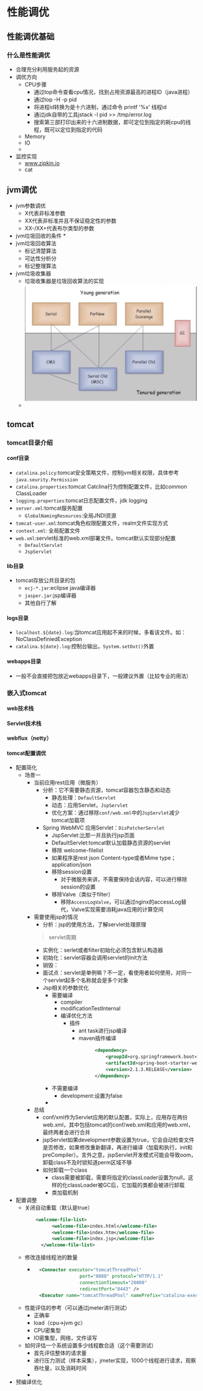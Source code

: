 #   性能调优
##  性能调优基础
### 什么是性能调优
*   合理充分利用服务起的资源
*   调优方向
    *   CPU步骤
        *   通过top命令查看cpu情况，找到占用资源最高的进程ID（java进程）
        *   通过top -H -p pid
        *   将进程id转换为是十六进制，通过命令 printf '%x' 线程id
        *   通过jdk自带的工具jstack -l pid >> /tmp/error.log
        *   搜索第三部打印出来的十六进制数据，即可定位到指定的耗cpu的线程，既可以定位到指定的代码
    *   Memory
    *   IO
    *   
*   监控实现
    +   www.zipkin.io
    +   cat
##  jvm调优
*   jvm参数调优
    *   X代表非标准参数
    *   XX代表非标准并且不保证稳定性的参数
    *   XX-/XX+代表布尔类型的参数
*   jvm垃圾回收的条件
    *   
*   jvm垃圾回收算法
    *   标记清楚算法
    *   可达性分析分
    *   标记整理算法
*   jvm垃圾收集器
    *   垃圾收集器是垃圾回收算法的实现
        ![垃圾收集器](./images/垃圾收集器.jpg '垃圾收集器')
    *   
##  tomcat
###   tomcat目录介绍
####   conf目录
*   `catalina.policy`:tomcat安全策略文件，控制jvm相关权限，具体参考`java.seurity.Permission`
*   `catalina.properties`:tomcat Catclina行为控制配置文件，比如common ClassLoader
*   `logging.properties`:tomcat日志配置文件，jdk logging
*   `server.xml`:tomcat服务配置
    *   `GlobalNamingResources`:全局JNDI资源
*   `tomcat-user.xml`:tomcat角色权限配置文件，realm文件实现方式
*   `context.xml`: 全局配置文件
*   `web.xml`:servlet标准的web.xml部署文件。tomcat默认实现部分配置
    *   `DefaultServlet`
    *   `JspServlet`
####    lib目录
*   tomcat存放公共目录的包
    *   `ecj-*.jar`:eclipse java编译器
    *   `jasper.jar`:jsp编译器
    *   其他自行了解
####    logs目录
*   `localhost.${date}.log`:当tomcat应用起不来的时候，多看该文件。如：NoClassDefiniedException
*   `catalina.${date}.log`:控制台输出，`System.setOut()`外置
####    webapps目录
*   一般不会直接把包放近webapps目录下，一般建议外置（比较专业的用法）

### 嵌入式tomcat
####    web技术栈
####    Servlet技术栈
####    webflux（netty） 
####    tomcat配置调优
*   配置简化
    *   场景一
        *   当前应用rest应用（微服务）
            *   分析：它不需要静态资源，tomcat容器包含静态和动态
                *   静态处理：`DefaultServlet`
                *   动态：应用Servlet，`JspServlet`
                *   优化方案：通过移除`conf/web.xml`中的`JspServlet`减少tomcat加载项
            *   Spring WebMVC 应用Servlet：`DisPatcherServlet`
                +   JspServlet:比那一并且执行jsp页面
                +  DefaultServlet:tomcat默认加载静态资源的servlet
                +   移除 welcome-filelist
                +   如果程序是rest json Content-type或者Mime type；application/json
                +   移除session设置
                    +   对于微服务来讲，不需要保持会话内容，可以进行移除session的设置
                +   移除Valve（类似于filter）
                    +   移除`AccessLogValve`，可以通过nginx的accessLog替代，Valve实现需要消耗java应用的计算空间
        *   需要使用jsp的情况
            *   分析：jsp的使用方法，了解servlet处理原理
            >  servlet周期
            *   实例化：serlet或者filter初始化必须包含默认构造器
            *   初始化：servlet容器会调用servlet的init方法
            *   销毁：
            *   面试点：servlet是单例嘛？不一定，看使用者如何使用，对同一个servlet起多个名称就会是多个对象   
            *   Jsp相关的参数优化
                +   需要编译
                    +   compiler
                    +   modificationTestInternal
                    +   编译优化方法
                        +   插件
                            +   ant task进行jsp编译
                            +   maven插件编译
                                ```xml
                                      <dependency>
                                          <groupId>org.springframework.boot</groupId>
                                          <artifactId>spring-boot-starter-web</artifactId>
                                          <version>2.1.3.RELEASE</version>
                                      </dependency>        
                +   不需要编译
                    +   development:设置为false
                +  
        *   总结
            +   conf/xml作为Servlet应用的默认配置，实际上，应用存在两份web.xml，其中包括tomcat的conf/web.xml和应用的web.xml，最终两者会进行合并
            +   jspServlet如果development参数设置为true，它会自动检查文件是否修改，如果修改重新翻译，再进行编译（加载和执行，init和preCompiler）。言外之意，jspServlet开发模式可能会导致oom，卸载class不及时锁知道perm区域不够  
            +   如何卸载一个class
                +   class需要被卸载，需要将指定的classLoader设置为null，这样的化classLoader被GC后，它加载的类都会被进行卸载
                +   类加载机制
*   配置调整
    +   关闭自动重载（默认是true）
        <Context xxx reloadable=false/>
        ```xml
            <welcome-file-list>
                  <welcome-file>index.html</welcome-file>
                  <welcome-file>index.htm</welcome-file>
                  <welcome-file>index.jsp</welcome-file>
              </welcome-file-list>
    +   修改连接线程池的数量
        +   ```xml
              <Connector executor="tomcatThreadPool"
                             port="8080" protocol="HTTP/1.1"
                             connectionTimeout="20000"
                             redirectPort="8443" />
              <Executor name="tomcatThreadPool" namePrefix="catalina-exec-" maxThreads="150" minSpareThreads="4"/>
    +   性能评估的参考（可以通过jmeter进行测试）
        +   正确率
        +   load（cpu->jvm gc）
        +   CPU密集型
        +   IO密集型，网络，文件读写    
    +   如何评估一个系统设置多少线程数合适（这个需要测试）
        +   首先评估整体的请求量
        +   进行压力测试（样本采集），jmeter实现，1000个线程进行请求，观察吞吐量，以及消耗时间
        +   
*   预编译优化

        
        
